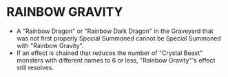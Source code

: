 
# RAINBOW GRAVITY

*   A "Rainbow Dragon" or "Rainbow Dark Dragon" in the Graveyard that was not first properly Special Summoned cannot be Special Summoned with "Rainbow Gravity".
*   If an effect is chained that reduces the number of "Crystal Beast" monsters with different names to 6 or less, "Rainbow Gravity"'s effect still resolves.

  